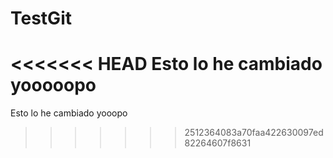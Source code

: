 # TestGit
<<<<<<< HEAD
Esto lo he cambiado yooooopo
=======
Esto lo he cambiado yooopo
>>>>>>> 2512364083a70faa422630097ed82264607f8631
